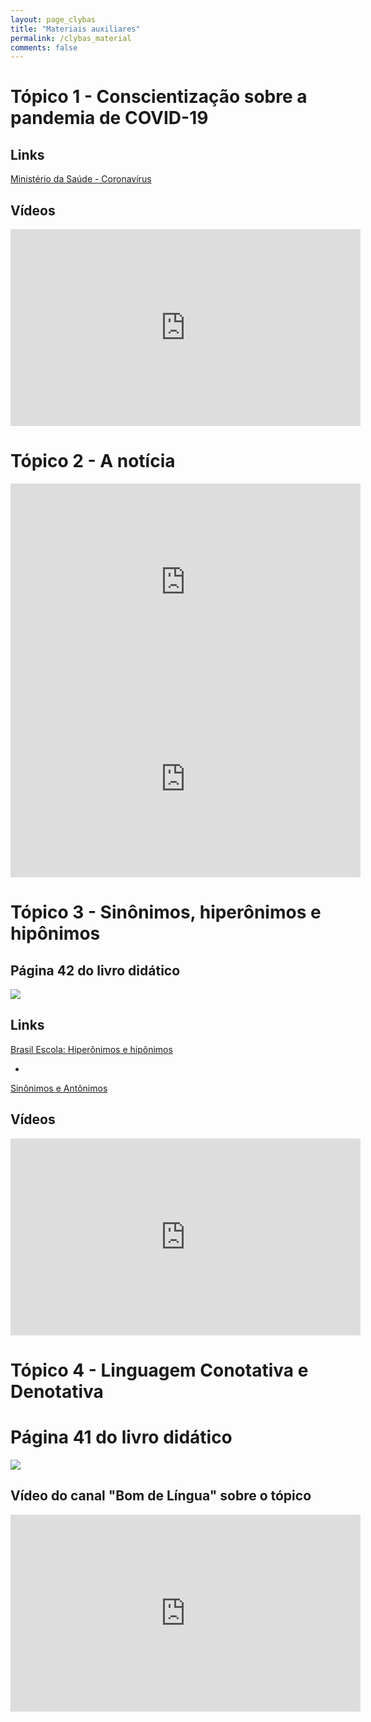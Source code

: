 ```yaml
---
layout: page_clybas
title: "Materiais auxiliares"
permalink: /clybas_material
comments: false
---
```


# Tópico 1 - Conscientização sobre a pandemia de COVID-19

## Links

[Ministério da Saúde - Coronavírus](https://coronavirus.saude.gov.br/)

## Vídeos

<iframe width="560" height="315" src="https://www.youtube.com/embed/zlMFaqjs-o8" frameborder="0" allow="accelerometer; autoplay; encrypted-media; gyroscope; picture-in-picture" allowfullscreen></iframe>

# Tópico 2 - A notícia

<iframe width="560" height="315" src="https://www.youtube.com/embed/hqv_VMPafSI" frameborder="0" allow="accelerometer; autoplay; encrypted-media; gyroscope; picture-in-picture" allowfullscreen></iframe>

<iframe width="560" height="315" src="https://www.youtube.com/embed/1XYNl91Zh7c" frameborder="0" allow="accelerometer; autoplay; encrypted-media; gyroscope; picture-in-picture" allowfullscreen></iframe>

# Tópico 3 - Sinônimos, hiperônimos e hipônimos

## Página 42 do livro didático

![]({{site.baseurl}}/{{site.img_path}}/clybas/hiponimos_hiperonimos.jpg)

## Links

[Brasil Escola: Hiperônimos e hipônimos](https://brasilescola.uol.com.br/gramatica/hiponimos-hiperonimos.htm)

-

[Sinônimos e Antônimos](https://www.figuradelinguagem.com/gramatica/sinonimos-e-antonimos/)

## Vídeos

<iframe width="560" height="315" src="https://www.youtube.com/embed/ihpR8YLO00s" frameborder="0" allow="accelerometer; autoplay; encrypted-media; gyroscope; picture-in-picture" allowfullscreen></iframe>

# Tópico 4 - Linguagem Conotativa e Denotativa

# Página 41 do livro didático

![]({{site.baseurl}}/{{site.img_path}}/clybas/conotativo_denotativo.jpg)

## Vídeo do canal "Bom de Língua" sobre o tópico

<iframe width="560" height="315" src="https://www.youtube.com/embed/5EyhiOFIblM" frameborder="0" allow="accelerometer; autoplay; encrypted-media; gyroscope; picture-in-picture" allowfullscreen></iframe>
